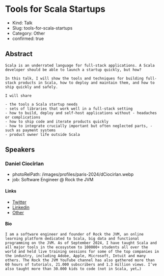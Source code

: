 # Tools for Scala Startups

- Kind: Talk
- Slug: tools-for-scala-startups
- Category: Other
- confirmed: true

## Abstract

```
Scala is an underrated language for full-stack applications. A Scala developer should be able to launch a startup quickly, but how?

In this talk, I will show the tools and techniques for building full-stack products in Scala, how to deploy and maintain them, and how to ship quickly and safely.

I will share

- the tools a Scala startup needs
- sets of libraries that work well in a full-stack setting
- how to build, deploy and self-host applications without - headaches or complications
- how to ship code and iterate products quickly
- how to integrate crucially important but often neglected parts, - such as payment systems
- product owner life outside Scala
```

## Speakers

### Daniel Ciocîrlan

- photoRelPath: /images/profiles/paris-2024/dCiocirlan.webp
- job: Software Engineer @ Rock the JVM

#### Links

- [Twitter](https://twitter.com/rockthejvm)
- [Linkedin](https://www.linkedin.com/in/danielciocirlan)
- [Other](https://rockthejvm.com/)

#### Bio

```
I am a software engineer and founder of Rock the JVM, an online learning platform dedicated to Scala, big data and functional programming on the JVM. As of September 2024, I have taught Scala and all major tools in the ecosystem to 100000+ students all over the world and held live training sessions for some of the top companies in the industry, including Adobe, Apple, Microsoft, Intuit and many others. The Rock the JVM YouTube channel has also gathered more than 60 hours of tutorials, 21.000 subscribers and 1.3 million views. I’ve also taught more than 30.000 kids to code (not in Scala, yet…)
```
